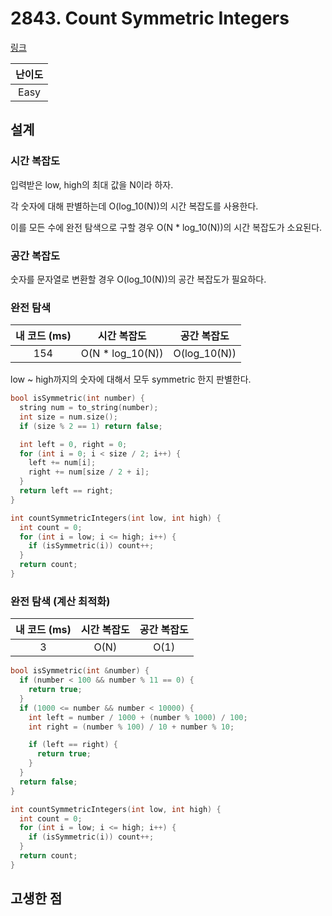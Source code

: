 # 2843. Count Symmetric Integers

[링크](https://leetcode.com/problems/count-symmetric-integers/description/)

| 난이도 |
| :----: |
|  Easy  |

## 설계

### 시간 복잡도

입력받은 low, high의 최대 값을 N이라 하자.

각 숫자에 대해 판별하는데 O(log_10(N))의 시간 복잡도를 사용한다.

이를 모든 수에 완전 탐색으로 구할 경우 O(N \* log_10(N))의 시간 복잡도가 소요된다.

### 공간 복잡도

숫자를 문자열로 변환할 경우 O(log_10(N))의 공간 복잡도가 필요하다.

### 완전 탐색

| 내 코드 (ms) |    시간 복잡도    | 공간 복잡도  |
| :----------: | :---------------: | :----------: |
|     154      | O(N \* log_10(N)) | O(log_10(N)) |

low ~ high까지의 숫자에 대해서 모두 symmetric 한지 판별한다.

```cpp
bool isSymmetric(int number) {
  string num = to_string(number);
  int size = num.size();
  if (size % 2 == 1) return false;

  int left = 0, right = 0;
  for (int i = 0; i < size / 2; i++) {
    left += num[i];
    right += num[size / 2 + i];
  }
  return left == right;
}

int countSymmetricIntegers(int low, int high) {
  int count = 0;
  for (int i = low; i <= high; i++) {
    if (isSymmetric(i)) count++;
  }
  return count;
}
```

### 완전 탐색 (계산 최적화)

| 내 코드 (ms) | 시간 복잡도 | 공간 복잡도 |
| :----------: | :---------: | :---------: |
|      3       |    O(N)     |    O(1)     |

```cpp
bool isSymmetric(int &number) {
  if (number < 100 && number % 11 == 0) {
    return true;
  }
  if (1000 <= number && number < 10000) {
    int left = number / 1000 + (number % 1000) / 100;
    int right = (number % 100) / 10 + number % 10;

    if (left == right) {
      return true;
    }
  }
  return false;
}

int countSymmetricIntegers(int low, int high) {
  int count = 0;
  for (int i = low; i <= high; i++) {
    if (isSymmetric(i)) count++;
  }
  return count;
}
```

## 고생한 점
